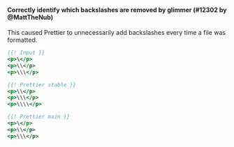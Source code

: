 #### Correctly identify which backslashes are removed by glimmer (#12302 by @MattTheNub)

This caused Prettier to unnecessarily add backslashes every time a file was formatted.

<!-- prettier-ignore -->
```hbs
{{! Input }}
<p>\</p>
<p>\\</p>
<p>\\\</p>

{{! Prettier stable }}
<p>\\</p>
<p>\\\</p>
<p>\\\\</p>

{{! Prettier main }}
<p>\</p>
<p>\\</p>
<p>\\\</p>
```
